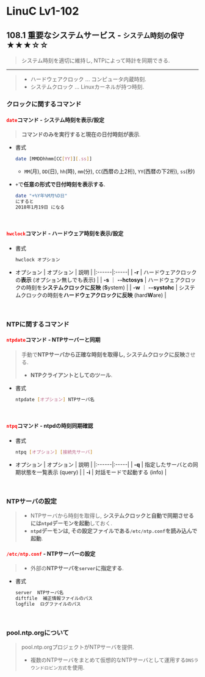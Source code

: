 # LinuC Lv1-102
## 108.1 重要なシステムサービス - `システム時刻の保守` ★★★☆☆
> システム時刻を適切に維持し, NTPによって時計を同期できる.
---
>- ハードウェアクロック ... コンピュータ内蔵時刻.
>- システムクロック ... Linuxカーネルが持つ時刻.

### クロックに関するコマンド
#### <span style="color: red; ">**`date`**</span>コマンド - **システム時刻を表示/設定**
> **コマンドのみを実行すると現在の日付時刻が表示**.
- 書式
    ```sh
    date [MMDDhhmm[CC[YY]][.ss]]
    ```
    - `MM`(月), `DD`(日), `hh`(時), `mm`(分), `CC`(西暦の上2桁), `YY`(西暦の下2桁), `ss`(秒)

- `+`で**任意の形式で日付時刻を表示する**.
    ```sh
    date "+%Y年%M月%D日"
    にすると
    2018年1月19日 になる
    ```

</br>

#### <span style="color: red; ">**`hwclock`**</span>コマンド - **ハードウェア時刻を表示/設定**
- 書式
    ```sh
    hwclock オプション
    ```

- オプション
    | オプション | 説明 |
    |:------|:-----|
    | **-r** | ハードウェアクロックの**表示** (オプション無しでも表示) |
    | **-s** ｜ **--hctosys** | ハードウェアクロックの時刻を**システムクロックに反映** (**S**ystem) |
    | **-w** ｜ **--systohc** | システムクロックの時刻を**ハードウェアクロックに反映** (hard**W**are) |

</br>

### NTPに関するコマンド
#### <span style="color: red; ">**`ntpdate`**</span>コマンド - **NTPサーバーと同期**
> 手動で**NTPサーバから正確な時刻を取得し, システムクロックに反映**させる.
>- **NTPクライアントとしてのツール**.
- 書式
    ```sh
    ntpdate [オプション] NTPサーバ名
    ```

</br>

#### <span style="color: red; ">**`ntpq`**</span>コマンド - **ntpdの時刻同期確認**
- 書式
    ```sh
    ntpq [オプション] [接続先サーバ]
    ```

- オプション
    | オプション | 説明 |
    |:------|:-----|
    | **-q** | 指定したサーバとの同期状態を一覧表示 (query) |
    | **-i** | 対話モードで起動する (info) |

</br>

### NTPサーバの設定
>- NTPサーバから時刻を取得し, **システムクロックと自動で同期させるには`ntpd`デーモンを起動**しておく.
>- **`ntpd`デーモンは, その設定ファイルである`/etc/ntp.conf`を読み込んで起動**.
#### <span style="color: red; ">**`/etc/ntp.conf`**</span> - **NTPサーバーの設定**
>- 外部の**NTPサーバを`server`に指定する**.
- 書式
    ```sh
    server  NTPサーバ名
    diftfile  補正情報ファイルのパス
    logfile  ログファイルのパス
    ```

</br>

### pool.ntp.orgについて
> pool.ntp.orgプロジェクトがNTPサーバを提供.
>- 複数のNTPサーバをまとめて仮想的なNTPサーバとして運用する`DNSラウンドロビン方式`を使用.